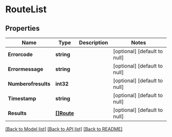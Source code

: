 # RouteList

## Properties
Name | Type | Description | Notes
------------ | ------------- | ------------- | -------------
**Errorcode** | **string** |  | [optional] [default to null]
**Errormessage** | **string** |  | [optional] [default to null]
**Numberofresults** | **int32** |  | [optional] [default to null]
**Timestamp** | **string** |  | [optional] [default to null]
**Results** | [**[]Route**](Route.md) |  | [optional] [default to null]

[[Back to Model list]](../README.md#documentation-for-models) [[Back to API list]](../README.md#documentation-for-api-endpoints) [[Back to README]](../README.md)


